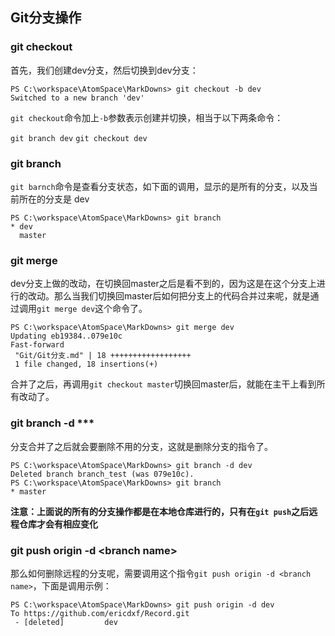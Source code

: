 ## Git分支操作
### git checkout
首先，我们创建dev分支，然后切换到dev分支：
```
PS C:\workspace\AtomSpace\MarkDowns> git checkout -b dev
Switched to a new branch 'dev'
```
`git checkout`命令加上`-b`参数表示创建并切换，相当于以下两条命令：

`git branch dev`
`git checkout dev`

### git branch
`git barnch`命令是查看分支状态，如下面的调用，显示的是所有的分支，以及当前所在的分支是 dev
```
PS C:\workspace\AtomSpace\MarkDowns> git branch
* dev
  master
```
### git merge
dev分支上做的改动，在切换回master之后是看不到的，因为这是在这个分支上进行的改动。那么当我们切换回master后如何把分支上的代码合并过来呢，就是通过调用`git merge dev`这个命令了。
```
PS C:\workspace\AtomSpace\MarkDowns> git merge dev
Updating eb19384..079e10c
Fast-forward
 "Git/Git分支.md" | 18 ++++++++++++++++++
 1 file changed, 18 insertions(+)
```
合并了之后，再调用`git checkout master`切换回master后，就能在主干上看到所有改动了。
### git branch -d ***
分支合并了之后就会要删除不用的分支，这就是删除分支的指令了。
```
PS C:\workspace\AtomSpace\MarkDowns> git branch -d dev
Deleted branch branch_test (was 079e10c).
PS C:\workspace\AtomSpace\MarkDowns> git branch
* master
```
**注意：上面说的所有的分支操作都是在本地仓库进行的，只有在`git push`之后远程仓库才会有相应变化**

### git push origin -d \<branch name\>
那么如何删除远程的分支呢，需要调用这个指令`git push origin -d <branch name>`，下面是调用示例：
```
PS C:\workspace\AtomSpace\MarkDowns> git push origin -d dev
To https://github.com/ericdxf/Record.git
 - [deleted]         dev
```
